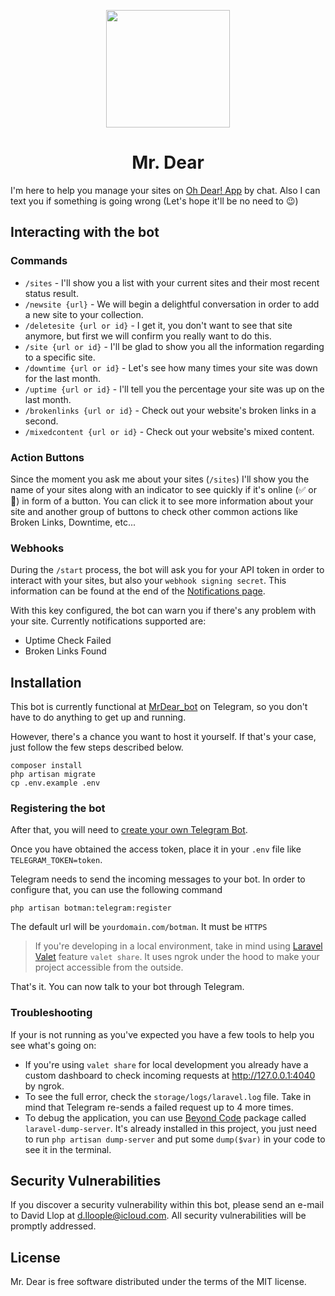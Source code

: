 <p align="center"><img height="188" width="198" src="https://raw.githubusercontent.com/Lloople/bot-mr-dear/master/public/img/ohdear_avatar.png"></p>

<h1 align="center">Mr. Dear</h1>

I'm here to help you manage your sites on [Oh Dear! App](https://ohdear.app) by chat. Also I can text you if something is going wrong (Let's hope it'll be no need to 😉)

## Interacting with the bot

### Commands

- `/sites` - I'll show you a list with your current sites and their most recent status result.
- `/newsite {url}` - We will begin a delightful conversation in order to add a new site to your collection.
- `/deletesite {url or id}` - I get it, you don't want to see that site anymore, but first we will confirm you really want to do this.
- `/site {url or id}` - I'll be glad to show you all the information regarding to a specific site.
- `/downtime {url or id}` - Let's see how many times your site was down for the last month.
- `/uptime {url or id}` - I'll tell you the percentage your site was up on the last month.
- `/brokenlinks {url or id}` - Check out your website's broken links in a second.
- `/mixedcontent {url or id}` - Check out your website's mixed content.

### Action Buttons

Since the moment you ask me about your sites (`/sites`) I'll show you the name of your sites along with
an indicator to see quickly if it's online (✅ or 🔴) in form of a button. You can click it to see more 
information about your site and another group of buttons to check other common actions like Broken Links,
Downtime, etc... 

### Webhooks

During the `/start` process, the bot will ask you for your API token in order to interact with your sites, but also
your `webhook signing secret`. This information can be found at the end of the [Notifications page](https://ohdear.app/team-settings/notifications).

With this key configured, the bot can warn you if there's any problem with your site. Currently notifications supported are:
- Uptime Check Failed
- Broken Links Found

## Installation

This bot is currently functional at [MrDear_bot](http://t.me/MrDear_bot) on Telegram, so you don't have to do anything to
get up and running.

However, there's a chance you want to host it yourself. If that's your case, just follow the few steps described below.

```
composer install
php artisan migrate
cp .env.example .env
```
### Registering the bot

After that, you will need to [create your own Telegram Bot](https://core.telegram.org/bots#3-how-do-i-create-a-bot).

Once you have obtained the access token, place it in your `.env` file like `TELEGRAM_TOKEN=token`.

Telegram needs to send the incoming messages to your bot. In order to configure that, you can use the following command

```
php artisan botman:telegram:register
```

The default url will be `yourdomain.com/botman`. It must be `HTTPS`

> If you're developing in a local environment, take in mind using [Laravel Valet](https://laravel.com/docs/5.7/valet) feature `valet share`. It uses ngrok
> under the hood to make your project accessible from the outside. 

That's it. You can now talk to your bot through Telegram.

### Troubleshooting

If your is not running as you've expected you have a few tools to help you see what's going on:

- If you're using `valet share` for local development you already have a custom dashboard to check incoming requests at http://127.0.0.1:4040 by ngrok.
- To see the full error, check the `storage/logs/laravel.log` file. Take in mind that Telegram re-sends a failed request up to 4 more times.
- To debug the application, you can use [Beyond Code](https://github.com/beyondcode) package called `laravel-dump-server`. It's already installed
in this project, you just need to run `php artisan dump-server` and put some `dump($var)` in your code to see it in the terminal.
## Security Vulnerabilities

If you discover a security vulnerability within this bot, please send an e-mail to David Llop at d.lloople@icloud.com. All security vulnerabilities will be promptly addressed.

## License

Mr. Dear is free software distributed under the terms of the MIT license.